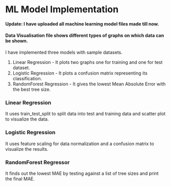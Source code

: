 # ML Model Implementation
 #### Update: I have uploaded all machine learning model files made till now. 
#### Data Visualisation file shows different types of graphs on which data can be shown.
I have implemented three models with sample datasets.
1. Linear Regression - It plots two graphs one for training and one for test dataset.
2. Logistic Regression - It plots a confusion matrix representing its classification.
3. RandomForest Regression - It gives the lowest Mean Absolute Error with the best tree size.

### Linear Regression

It uses train_test_split to split data into test and training data and scatter plot to visualize the data.

### Logistic Regression

It uses feature scaling for data normalization and a confusion matrix to visualize the results.

### RandomForest Regressor

It finds out the lowest MAE by testing against a list of tree sizes and print the final MAE.
